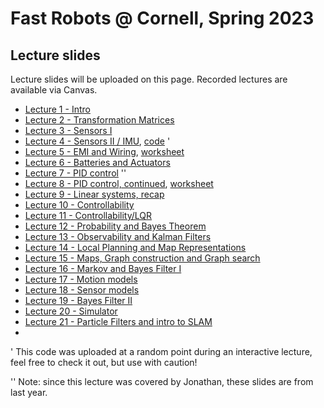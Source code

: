 # Fast Robots @ Cornell, Spring 2023

## Lecture slides 

Lecture slides will be uploaded on this page. Recorded lectures are available via Canvas. 

* [Lecture 1 - Intro](./FastRobots-1-Intro.pdf)
* [Lecture 2 - Transformation Matrices](./FastRobots-2-TransformationMatrices.pdf)
* [Lecture 3 - Sensors I](./FastRobots-3-Sensors.pdf)
* [Lecture 4 - Sensors II / IMU](./FastRobots-4-IMU.pdf), [code](./Lecture4-IMU.ino) '
* [Lecture 5 - EMI and Wiring](./FastRobots-5-Wiring.pdf), [worksheet](./FastRobots-5-Wiring_worksheet.pdf)
* [Lecture 6 - Batteries and Actuators](./FastRobots-6-Actuators.pdf)
* [Lecture 7 - PID control](./FastRobots-7-PID(2022).pdf) ''
* [Lecture 8 - PID control, continued](./FastRobots-8-PID_continued.pdf), [worksheet](https://bit.ly/3LIAxae)
* [Lecture 9 - Linear systems, recap](./FastRobots-9-LinearSystems.pdf)
* [Lecture 10 - Controllability](./FastRobots-10-Controllability.pdf)
* [Lecture 11 - Controllability/LQR](.FastRobots-11-Controllability(continued).pdf)
* [Lecture 12 - Probability and Bayes Theorem](./FastRobots-12-Probability_BayesTheorem.pdf)
* [Lecture 13 - Observability and Kalman Filters](./FastRobots-13-KF)
* [Lecture 14 - Local Planning and Map Representations](./FastRobots-14-LocalPlanning_and_Maps.pdf)
* [Lecture 15 - Maps, Graph construction and Graph search](./FastRobots-15-Maps_and_GraphSearch.pdf)
* [Lecture 16 - Markov and Bayes Filter I](./FastRobots-16-Markov_BayesFilter1.pdf)
* [Lecture 17 - Motion models](./FastRobots-17-Motion_models.pdf)
* [Lecture 18 - Sensor models](./FastRobots-18-SensorModel.pdf)
* [Lecture 19 - Bayes Filter II](./FastRobots-19-Markov_BayesFilter2.pdf)
* [Lecture 20 - Simulator](./FastRobots-20-Simulator.pdf)
* [Lecture 21 - Particle Filters and intro to SLAM](FastRobots-21-SLAM.pdf)
* 

' This code was uploaded at a random point during an interactive lecture, feel free to check it out, but use with caution!

'' Note: since this lecture was covered by Jonathan, these slides are from last year.



